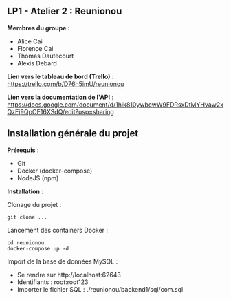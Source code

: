 
## LP1 - Atelier 2 : Reunionou

**Membres du groupe :**
- Alice Cai
- Florence Cai
- Thomas Dautecourt 
- Alexis Debard

**Lien vers le tableau de bord (Trello)** : https://trello.com/b/D76h5imU/reunionou

**Lien vers la documentation de l'API** : https://docs.google.com/document/d/1hik810ywbcwW9FDRsxDtMYHvaw2xQzEj9QpOE16XSdQ/edit?usp=sharing

## Installation générale du projet

**Prérequis** :

- Git
- Docker (docker-compose)
- NodeJS (npm)


**Installation** :

Clonage du projet :

    git clone ...

Lancement des containers Docker :

    cd reunionou
    docker-compose up -d

Import de la base de données MySQL :

- Se rendre sur http://localhost:62643
- Identifiants : root:root123
- Importer le fichier SQL : ./reunionou/backend1/sql/com.sql
